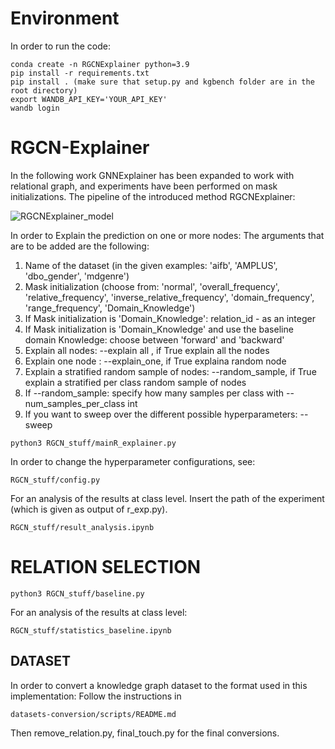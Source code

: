 # Environment
In order to run the code:
```
conda create -n RGCNExplainer python=3.9
pip install -r requirements.txt
pip install . (make sure that setup.py and kgbench folder are in the root directory)
export WANDB_API_KEY='YOUR_API_KEY'
wandb login
```


# RGCN-Explainer
In the following work GNNExplainer has been expanded to work with relational graph, and experiments have been performed on mask initializations.
The pipeline of the introduced method RGCNExplainer:

![RGCNExplainer_model](https://github.com/traopia/RGCN-Explainer/assets/91891769/3ca2976a-c5d8-4041-8777-e39573620977)

In order to Explain the prediction on one or more nodes:
The arguments that are to be added are the following:
1. Name of the dataset (in the given examples: 'aifb', 'AMPLUS', 'dbo_gender', 'mdgenre')
2. Mask initialization (choose from: 'normal', 'overall_frequency', 'relative_frequency', 'inverse_relative_frequency', 'domain_frequency', 'range_frequency', 'Domain_Knowledge')
3. If Mask initialization is 'Domain_Knowledge': relation_id - as an integer
4. If Mask initialization is 'Domain_Knowledge' and use the baseline domain Knowledge: choose between 'forward' and 'backward'
5. Explain all nodes: --explain all , if True explain all the nodes
6. Explain one node : --explain_one, if True explaina random node
7. Explain a stratified random sample of nodes: --random_sample, if True explain a stratified per class random sample of nodes
8. If --random_sample: specify how many samples per class with --num_samples_per_class int
9. If you want to sweep over the different possible hyperparameters: --sweep
    
```
python3 RGCN_stuff/mainR_explainer.py
```

In order to change the hyperparameter configurations, see:
```
RGCN_stuff/config.py
```

For an analysis of the results at class level. 
Insert the path of the experiment (which is given as output of r_exp.py).

```
RGCN_stuff/result_analysis.ipynb
```
# RELATION SELECTION
```
python3 RGCN_stuff/baseline.py
```
For an analysis of the results at class level:
```
RGCN_stuff/statistics_baseline.ipynb
```

## DATASET
In order to convert a knowledge graph dataset to the format used in this implementation:
Follow the instructions in 
```
datasets-conversion/scripts/README.md
```
Then remove_relation.py, final_touch.py for the final conversions.






